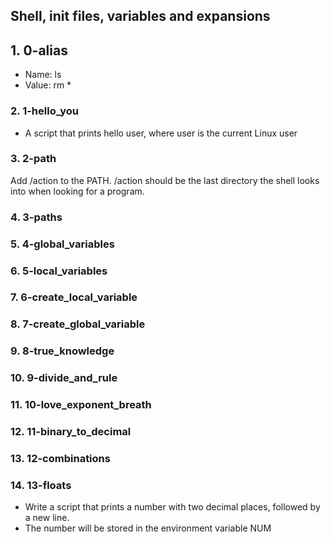 ## Shell, init files, variables and expansions
## 1. 0-alias
- Name: ls
- Value: rm *

### 2. 1-hello_you
- A script that prints hello user, where user is the current Linux user
### 3. 2-path
Add /action to the PATH. /action should be the last directory the shell looks into when looking for a program.
### 4. 3-paths
### 5. 4-global_variables
### 6. 5-local_variables
### 7. 6-create_local_variable
### 8. 7-create_global_variable
### 9. 8-true_knowledge
### 10. 9-divide_and_rule
### 11. 10-love_exponent_breath
### 12. 11-binary_to_decimal
### 13. 12-combinations
### 14. 13-floats
- Write a script that prints a number with two decimal places, followed by a new line.
- The number will be stored in the environment variable NUM
